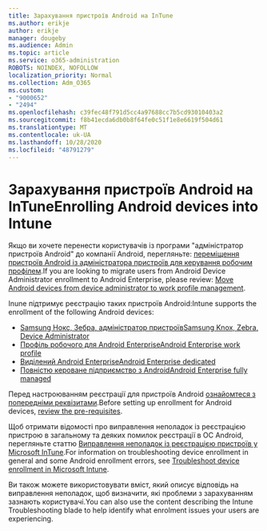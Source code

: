 ```yaml
---
title: Зарахування пристроїв Android на InTune
ms.author: erikje
author: erikje
manager: dougeby
ms.audience: Admin
ms.topic: article
ms.service: o365-administration
ROBOTS: NOINDEX, NOFOLLOW
localization_priority: Normal
ms.collection: Adm_O365
ms.custom:
- "9000652"
- "2494"
ms.openlocfilehash: c39fec48f791d5cc4a97688cc7b5cd93010403a2
ms.sourcegitcommit: f8b41ecda6db0b8f64fe0c51f1e8e6619f504d61
ms.translationtype: MT
ms.contentlocale: uk-UA
ms.lasthandoff: 10/28/2020
ms.locfileid: "48791279"
---
```

# <a name="enrolling-android-devices-into-intune"></a><span data-ttu-id="8fc0e-102">Зарахування пристроїв Android на InTune</span><span class="sxs-lookup"><span data-stu-id="8fc0e-102">Enrolling Android devices into Intune</span></span>

<span data-ttu-id="8fc0e-103">Якщо ви хочете перенести користувачів із програми "адміністратор пристроїв Android" до компанії Android, перегляньте: [переміщення пристроїв Android із адміністратора пристроїв для керування робочим профілем](https://docs.microsoft.com/mem/intune/enrollment/android-move-device-admin-work-profile).</span><span class="sxs-lookup"><span data-stu-id="8fc0e-103">If you are looking to migrate users from Android Device Administrator enrollment to Android Enterprise, please review: [Move Android devices from device administrator to work profile management](https://docs.microsoft.com/mem/intune/enrollment/android-move-device-admin-work-profile).</span></span>

<span data-ttu-id="8fc0e-104">Inune підтримує реєстрацію таких пристроїв Android:</span><span class="sxs-lookup"><span data-stu-id="8fc0e-104">Intune supports the enrollment of the following Android devices:</span></span>  

- [<span data-ttu-id="8fc0e-105">Samsung Нокс, Зебра, адміністратор пристроїв</span><span class="sxs-lookup"><span data-stu-id="8fc0e-105">Samsung Knox, Zebra, Device Administrator</span></span>](https://docs.microsoft.com/mem/intune/enrollment/android-enroll-device-administrator)
- [<span data-ttu-id="8fc0e-106">Профіль робочого для Android Enterprise</span><span class="sxs-lookup"><span data-stu-id="8fc0e-106">Android Enterprise work profile</span></span>](https://docs.microsoft.com/mem/intune/enrollment/android-enterprise-overview)
- [<span data-ttu-id="8fc0e-107">Виділений Android Enterprise</span><span class="sxs-lookup"><span data-stu-id="8fc0e-107">Android Enterprise dedicated</span></span>](https://docs.microsoft.com/mem/intune/enrollment/android-dedicated-devices-fully-managed-enroll)
- [<span data-ttu-id="8fc0e-108">Повністю кероване підприємство з Android</span><span class="sxs-lookup"><span data-stu-id="8fc0e-108">Android Enterprise fully managed</span></span>](https://docs.microsoft.com/mem/intune/enrollment/android-fully-managed-enroll)

<span data-ttu-id="8fc0e-109">Перед настроюванням реєстрації для пристроїв Android [ознайомтеся з попередніми реквізитами](https://docs.microsoft.com/intune/enrollment/android-enroll).</span><span class="sxs-lookup"><span data-stu-id="8fc0e-109">Before setting up enrollment for Android devices, [review the pre-requisites](https://docs.microsoft.com/intune/enrollment/android-enroll).</span></span>  

<span data-ttu-id="8fc0e-110">Щоб отримати відомості про виправлення неполадок із реєстрацією пристрою в загальному та деяких помилок реєстрації в ОС Android, перегляньте статтю [Виправлення неполадок із реєстрацією пристроїв у Microsoft InTune](https://docs.microsoft.com/mem/intune/enrollment/troubleshoot-android-enrollment).</span><span class="sxs-lookup"><span data-stu-id="8fc0e-110">For information on troubleshooting device enrollment in general and some Android enrollment errors, see [Troubleshoot device enrollment in Microsoft Intune](https://docs.microsoft.com/mem/intune/enrollment/troubleshoot-android-enrollment).</span></span>

<span data-ttu-id="8fc0e-111">Ви також можете використовувати вміст, який описує відповідь на виправлення неполадок, щоб визначити, які проблеми з зарахуванням зазнають користувачі.</span><span class="sxs-lookup"><span data-stu-id="8fc0e-111">You can also use the content describing the Intune Troubleshooting blade to help identify what enrolment issues your users are experiencing.</span></span>
